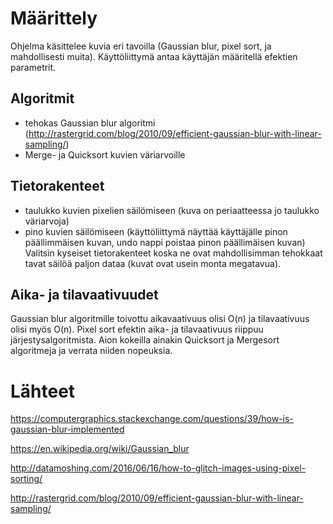 # Määrittely
Ohjelma käsittelee kuvia eri tavoilla (Gaussian blur, pixel sort, ja mahdollisesti muita).
Käyttöliittymä antaa käyttäjän määritellä efektien parametrit.

## Algoritmit
- tehokas Gaussian blur algoritmi (http://rastergrid.com/blog/2010/09/efficient-gaussian-blur-with-linear-sampling/) 
- Merge- ja Quicksort kuvien väriarvoille

## Tietorakenteet
- taulukko kuvien pixelien säilömiseen (kuva on periaatteessa jo taulukko väriarvoja)
- pino kuvien säilömiseen (käyttöliittymä näyttää käyttäjälle pinon päällimmäisen kuvan, undo nappi poistaa pinon päällimäisen kuvan)
Valitsin kyseiset tietorakenteet koska ne ovat mahdollisimman tehokkaat tavat säilöä paljon dataa (kuvat ovat usein monta megatavua).

## Aika- ja tilavaativuudet
Gaussian blur algoritmille toivottu aikavaativuus olisi O(n) ja tilavaativuus olisi myös O(n).
Pixel sort efektin aika- ja tilavaativuus riippuu järjestysalgoritmista. Aion kokeilla ainakin Quicksort ja Mergesort algoritmeja ja verrata niiden nopeuksia.


# Lähteet
https://computergraphics.stackexchange.com/questions/39/how-is-gaussian-blur-implemented

https://en.wikipedia.org/wiki/Gaussian_blur

http://datamoshing.com/2016/06/16/how-to-glitch-images-using-pixel-sorting/

http://rastergrid.com/blog/2010/09/efficient-gaussian-blur-with-linear-sampling/
